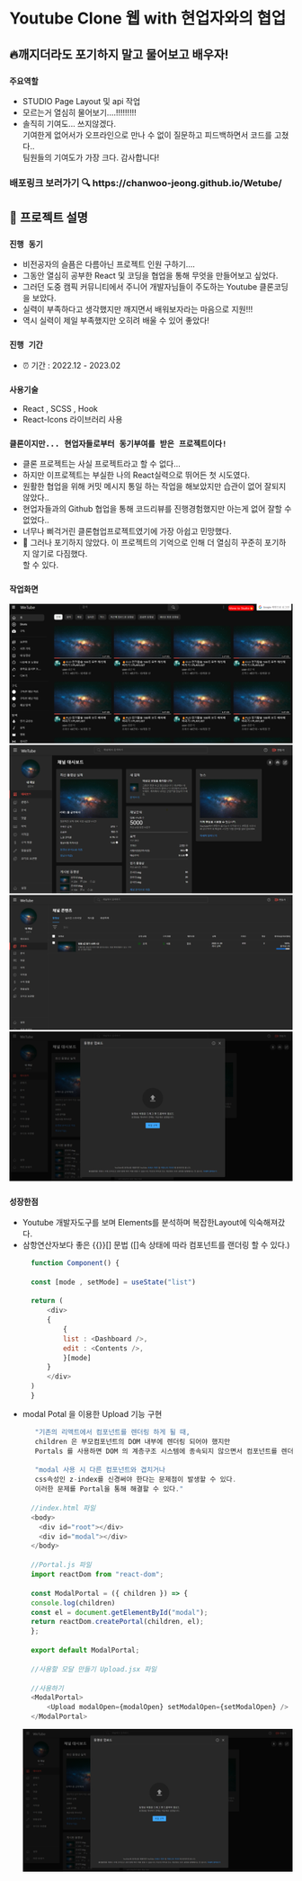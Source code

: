 # Youtube Clone 웹 with 현업자와의 협업

## 🔥깨지더라도 포기하지 말고 물어보고 배우자!
### `주요역할`
- STUDIO Page Layout 및 api 작업
- 모르는거 열심히 물어보기....!!!!!!!!!
- 솔직히 기여도... 쓰지않겠다. <br/> 기여한게 없어서가 오프라인으로 만나 수 없이 질문하고 피드백하면서 코드를 고쳤다.. <br/>팀원들의 기여도가 가장 크다. 감사합니다!

<h3> 배포링크 보러가기 🔍 https://chanwoo-jeong.github.io/Wetube/</h3>

## 📌 프로젝트 설명
### `진행 동기` 
 - 비전공자의 슬픔은 다름아닌 프로젝트 인원 구하기....
 - 그동안 열심히 공부한 React 및 코딩을 협업을 통해 무엇을 만들어보고 싶었다.
 - 그러던 도중 캠픽 커뮤니티에서 주니어 개발자님들이 주도하는 Youtube 클론코딩을 보았다.
 - 실력이 부족하다고 생각했지만 깨지면서 배워보자라는 마음으로 지원!!!
 - 역시 실력이 제일 부족했지만 오히려 배울 수 있어 좋았다!

### `진행 기간` 
 - ⏰ 기간 : 2022.12 - 2023.02 

### `사용기술`
- React , SCSS , Hook
- React-Icons 라이브러리 사용

### `클론이지만... 현업자들로부터 동기부여를 받은 프로젝트이다!`
- 클론 프로젝트는 사실 프로젝트라고 할 수 없다...
- 하지만 이프로젝트는 부실한 나의 React실력으로 뛰어든 첫 시도였다.
- 원활한 협업을 위해 커밋 메시지 통일 하는 작업을 해보았지만 습관이 없어 잘되지 않았다..
- 현업자들과의 Github 협업을 통해 코드리뷰를 진행경험했지만 아는게 없어 잘할 수 없었다..
- 너무나 삐걱거린 클론협업프로젝트였기에 가장 아쉽고 민망했다.
- 🚀 그러나 포기하지 않았다. 이 프로젝트의 기억으로 인해 더 열심히 꾸준히 포기하지 않기로 다짐했다. <br/>할 수 있다.
 
### `작업화면` 
<img src="./src/assets/images/Main.png">
<img src="./src/assets/images/Studio.png">
<img src="./src/assets/images/Content.png">
<img src="./src/assets/images/modal.png">

### `성장한점`
- Youtube 개발자도구를 보며 Elements를 분석하며 복잡한Layout에 익숙해져갔다.
- 삼항연산자보다 좋은 {{}}[] 문법 ([]속 상태에 따라 컴포넌트를 랜더링 할 수 있다.)
  ```javascript
    function Component() {
    
    const [mode , setMode] = useState("list")
    
    return (
        <div>
        {
            { 
            list : <Dashboard />,
            edit : <Contents />,
            }[mode]
        }
        </div>
    )
    }
  ```
- modal Potal 을 이용한 Upload 기능 구현
  ```javascript
     "기존의 리액트에서 컴포넌트를 렌더링 하게 될 때, 
     children 은 부모컴포넌트의 DOM 내부에 렌더링 되어야 했지만 
     Portals 를 사용하면 DOM 의 계층구조 시스템에 종속되지 않으면서 컴포넌트를 렌더링 할 수 있다."
   
     "modal 사용 시 다른 컴포넌트와 겹치거나 
     css속성인 z-index를 신경써야 한다는 문제점이 발생할 수 있다. 
     이러한 문제를 Portal을 통해 해결할 수 있다."

    //index.html 파일
    <body>
      <div id="root"></div>
      <div id="modal"></div>
    </body>

    //Portal.js 파일
    import reactDom from "react-dom";

    const ModalPortal = ({ children }) => {
    console.log(children)
    const el = document.getElementById("modal");
    return reactDom.createPortal(children, el);
    };

    export default ModalPortal;

    //사용할 모달 만들기 Upload.jsx 파일

    //사용하기
    <ModalPortal>
        <Upload modalOpen={modalOpen} setModalOpen={setModalOpen} />
    </ModalPortal>
  ```
  <img src="./src/assets/images/modal.png">
